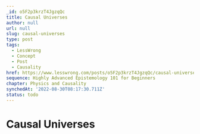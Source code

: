 ```yaml
---
_id: o5F2p3krzT4JgzqQc
title: Causal Universes
author: null
url: null
slug: causal-universes
type: post
tags:
  - LessWrong
  - Concept
  - Post
  - Causality
href: https://www.lesswrong.com/posts/o5F2p3krzT4JgzqQc/causal-universes
sequence: Highly Advanced Epistemology 101 for Beginners
chapter: Physics and Causality
synchedAt: '2022-08-30T08:17:30.711Z'
status: todo
---
```


# Causal Universes
